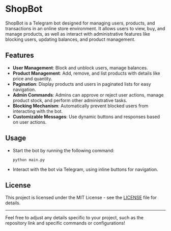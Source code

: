 # ShopBot

ShopBot is a Telegram bot designed for managing users, products, and transactions in an online store environment. It allows users to view, buy, and manage products, as well as interact with administrative features like blocking users, updating balances, and product management.

## Features
- **User Management**: Block and unblock users, manage balances.
- **Product Management**: Add, remove, and list products with details like price and quantity.
- **Pagination**: Display products and users in paginated lists for easy navigation.
- **Admin Commands**: Admins can approve or reject user actions, manage product stock, and perform other administrative tasks.
- **Blocking Mechanism**: Automatically prevent blocked users from interacting with the bot.
- **Customizable Messages**: Use dynamic buttons and responses based on user actions.

## Usage

- Start the bot by running the following command:
   ```
   python main.py
   ```
- Interact with the bot via Telegram, using inline buttons for navigation.
  
## License

This project is licensed under the MIT License - see the [LICENSE](LICENSE) file for details.

---

Feel free to adjust any details specific to your project, such as the repository link and specific commands or configurations!
